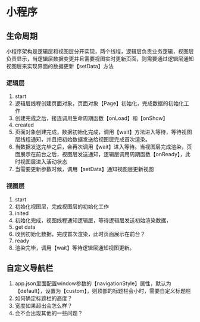 # 小程序

## 生命周期

小程序架构是逻辑层和视图层分开实现，两个线程，逻辑层负责业务逻辑，视图层负责显示，当逻辑层数据变更并且需要视图实时更新页面，则需要通过逻辑层通知视图层来实现界面的数据更新【setData】方法

### 逻辑层

1. start
  1. 逻辑层线程创建页面对象，页面对象【Page】初始化，完成数据的初始化工作
  2. 创建完成之后，接连调用生命周期函数【onLoad】和【onShow】
2. created
  1. 页面对象创建完成，数据初始化完成，调用【wait】方法进入等待，等待视图层线程通知，并且把初始数据发送给视图层完成首次渲染。
  2. 当数据发送完毕之后，会再次调用【wait】进入等待。当视图层完成渲染，页面展示在前台之后，视图层发送通知，逻辑层调用周期函数【onReady】，此时视图层进入活动状态
3. 当需要更新参数时候，调用【setData】通知视图层更新视图

### 视图层

1. start
  1. 初始化视图层，完成视图层的初始化工作
2. inited
  1. 初始化完成，视图线程通知逻辑层，等待逻辑层发送初始渲染数据，
3. get data
  1. 收到初始化数据，完成首次渲染，此时页面展示在前台？
4. ready
  1. 渲染完毕，调用【wait】等待逻辑层通知视图更新。

## 自定义导航栏

1. app.json里面配置window参数的【navigationStyle】属性，默认为【default】，设置为【custom】，则顶部的标题栏会小时，需要自定义标题栏
  1. 如何确定标题栏的高度？
  2. 宽度如果超出会怎么样？
  3. 会不会出现其他的一些问题？